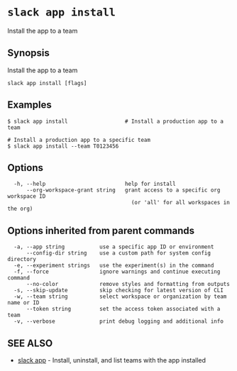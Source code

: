 # `slack app install`

Install the app to a team

## Synopsis

Install the app to a team

```
slack app install [flags]
```

## Examples

```
$ slack app install                  # Install a production app to a team

# Install a production app to a specific team
$ slack app install --team T0123456
```

## Options

```
  -h, --help                         help for install
      --org-workspace-grant string   grant access to a specific org workspace ID
                                       (or 'all' for all workspaces in the org)
```

## Options inherited from parent commands

```
  -a, --app string           use a specific app ID or environment
      --config-dir string    use a custom path for system config directory
  -e, --experiment strings   use the experiment(s) in the command
  -f, --force                ignore warnings and continue executing command
      --no-color             remove styles and formatting from outputs
  -s, --skip-update          skip checking for latest version of CLI
  -w, --team string          select workspace or organization by team name or ID
      --token string         set the access token associated with a team
  -v, --verbose              print debug logging and additional info
```

## SEE ALSO

* [slack app](slack_app)	 - Install, uninstall, and list teams with the app installed

